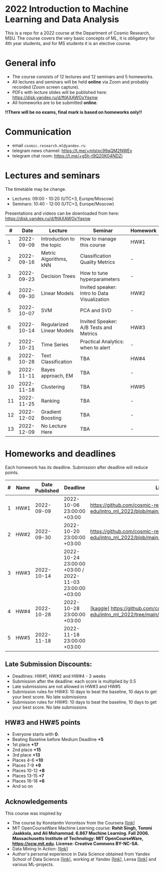 # 2022 Introduction to Machine Learning and Data Analysis 

This is a repo for a 2022 course at the Department of Cosmic Research, MSU. 
The course covers the very basic concepts of ML, it is obligatory for 4th year students, and for MS students it is an elective course.

# General info
- The course consists of 12 lectures and 12 seminars and 5 homeworks.
- All lectures and seminars will be held **online** via Zoom and probably recorded (Zoom screen capture).
- PDFs with lecture slides will be published here: https://disk.yandex.ru/d/ftlAXAWOxYqxnw
- All homeworks are to be submitted **online**.

**!!There will be no exams, final mark is based on homeworks only!!**

# Communication
- email `cosmic.research.ml@yandex.ru`
- telegram news channel: https://t.me/+mlstxc99aQM2NWEy
- telegram chat room: https://t.me/+g5h-t9Q20K04NDZi


# Lectures and seminars
The timetable may be change.
- Lectures: 09:00 - 10:20 (UTC+3, Europe/Moscow)
- Seminars: 10:40 - 12:00 (UTC+3, Europe/Moscow)

Presentations and videos can be downloaded from here: https://disk.yandex.ru/d/ftlAXAWOxYqxnw

| #  | Date | Lecture | Seminar | Homework |
| -- | ---- | ------- | ------- | -------- |
| 1  | 2022-09-09 | Introduction to the topic | How to manage this course | HW#1 |
| 2  | 2022-09-16 | Metric Algorithms, kNN | Classification Quality Metrics | - |
| 3  | 2022-09-23 | Decision Trees | How to tune hyperparameters | - |
| 4  | 2022-09-30 | Linear Models | Invited speaker: Intro to Data Visualization | HW#2 |
| 5  | 2022-10-07 | SVM | PCA and SVD | - |
| 6  | 2022-10-14 | Regularized Linear Models | Invited Speaker: A/B Tests and Metrics  | HW#3 |
| 7  | 2022-10-21 | Time Series | Practical Analytics: when to alert | - |
| 8  | 2022-10-28| Text Classification | TBA | HW#4 |
| 9  | 2022-11-11 | Bayes approach, EM | TBA | - |
| 10 | 2022-11-18 | Clustering| TBA| HW#5 |
| 11 | 2022-11-25 | Ranking | TBA | - |
| 12 | 2022-12-02 | Gradient Boosting | TBA | - |
| 13 | 2022-12-09| No Lecture Here | TBA | - |


# Homeworks and deadlines
Each homework has its deadline. Submission after deadline will reduce points.

| #   | Name | Date Published | Deadline |  Link |
| --- | ---- | -------------- | -------- | -- |
| 1  | HW#1 | 2022-09-09 | 2022-10-06 23:00:00 +03:00 | https://github.com/cosmic-research-ml-edu/intro_ml_2022/blob/main/homeworks/hw01/lab01.ipynb |
| 2  | HW#2 | 2022-09-30 | 2022-10-20 23:00:00 +03:00 | https://github.com/cosmic-research-ml-edu/intro_ml_2022/blob/main/homeworks/hw02/lab02.ipynb |
| 3  | HW#3 | 2022-10-14 | 2022-10-24 23:00:00 +03:00 / 2022-11-03 23:00:00 +03:00 | |
| 4  | HW#4 | 2022-10-28 | 2022-10-28 23:00:00 +03:00 | [[kaggle]](https://www.kaggle.com/t/11956086d5384b8ea608f7c12ce7c3d7) https://github.com/cosmic-research-ml-edu/intro_ml_2022/tree/main/homeworks/hw03 |
| 5  | HW#5 | 2022-11-18 | 2022-11-18 23:00:00 +03:00 | |

## Late Submission Discounts:
- Deadlines: HW#1, HW#2 and HW#4 - 3 weeks
- Submission after the deadline: each score is multiplied by 0.5
- Late submissions are not allowed in HW#3 and HW#5
- Submission rules for HW#3: 10 days to beat the baseline, 10 days to get your best score. No late submissions
- Submission rules for HW#5: 10 days to beat the baseline, 10 days to get your best score. No late submissions


## HW#3 and HW#5 points
- Everyone starts with **0**.
- Beating Baseline before Medium Deadline **+5**
- 1st place **+17**
- 2nd place **+15**
- 3rd place **+13**
- Places 4-6 **+10**
- Places 7-9 **+9**
- Places 10-12 **+8**
- Places 13-15 **+7**
- Places 16-18 **+6**
- And so on

## Acknowledgements

This course was inspired by
-  The course by Konstantin Vorontsov from the Coursera [[link]](https://ru.coursera.org/learn/vvedenie-mashinnoe-obuchenie)
- MIT OpenCourseWare Machine Learning course: **Rohit Singh, Tommi Jaakkola, and Ali Mohammad. 6.867 Machine Learning. Fall 2006. Massachusetts Institute of Technology: MIT OpenCourseWare, https://ocw.mit.edu. License: Creative Commons BY-NC-SA.**
- Data Mining In Action: [[link]](https://www.youtube.com/channel/UCop3CelRVvrchG5lsPyxvHg/videos)
- Author's personal experience in Data Science obtained from Yandex School of Data Science [[link]](https://yandexdataschool.com/), working at Yandex [[link]](https://yandex.ru/company/), Lensa [[link]](https://lensa.com/about-us) and various ML-projects.
